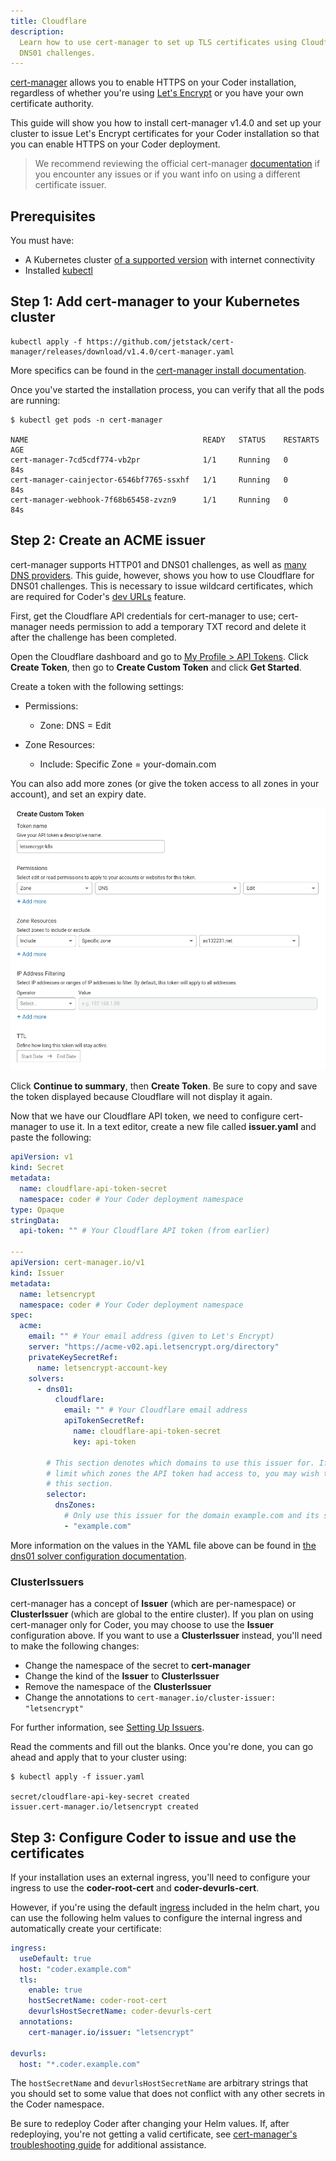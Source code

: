 ```yaml
---
title: Cloudflare
description:
  Learn how to use cert-manager to set up TLS certificates using Cloudflare for
  DNS01 challenges.
---
```


[cert-manager](https://cert-manager.io/) allows you to enable HTTPS on your
Coder installation, regardless of whether you're using
[Let's Encrypt](https://letsencrypt.org/) or you have your own certificate
authority.

This guide will show you how to install cert-manager v1.4.0 and set up your
cluster to issue Let's Encrypt certificates for your Coder installation so that
you can enable HTTPS on your Coder deployment.

> We recommend reviewing the official cert-manager
> [documentation](https://cert-manager.io/docs/) if you encounter any issues or
> if you want info on using a different certificate issuer.

## Prerequisites

You must have:

- A Kubernetes cluster
  [of a supported version](../../setup/kubernetes/index.md#supported-kubernetes-versions)
  with internet connectivity
- Installed [kubectl](https://kubernetes.io/docs/tasks/tools/install-kubectl/)

## Step 1: Add cert-manager to your Kubernetes cluster

```console
kubectl apply -f https://github.com/jetstack/cert-manager/releases/download/v1.4.0/cert-manager.yaml
```

More specifics can be found in the
[cert-manager install documentation](https://cert-manager.io/docs/installation/kubernetes/#installing-with-regular-manifests).

Once you've started the installation process, you can verify that all the pods
are running:

```console
$ kubectl get pods -n cert-manager

NAME                                       READY   STATUS    RESTARTS   AGE
cert-manager-7cd5cdf774-vb2pr              1/1     Running   0          84s
cert-manager-cainjector-6546bf7765-ssxhf   1/1     Running   0          84s
cert-manager-webhook-7f68b65458-zvzn9      1/1     Running   0          84s
```

## Step 2: Create an ACME issuer

cert-manager supports HTTP01 and DNS01 challenges, as well as
[many DNS providers](https://cert-manager.io/docs/configuration/acme/dns01/#supported-dns01-providers).
This guide, however, shows you how to use Cloudflare for DNS01 challenges. This
is necessary to issue wildcard certificates, which are required for Coder's
[dev URLs](../../admin/devurls.md) feature.

First, get the Cloudflare API credentials for cert-manager to use; cert-manager
needs permission to add a temporary TXT record and delete it after the challenge
has been completed.

Open the Cloudflare dashboard and go to
[My Profile > API Tokens](https://dash.cloudflare.com/profile/api-tokens). Click
**Create Token**, then go to **Create Custom Token** and click **Get Started**.

Create a token with the following settings:

- Permissions:

  - Zone: DNS = Edit

- Zone Resources:
  - Include: Specific Zone = your-domain.com

You can also add more zones (or give the token access to all zones in your
account), and set an expiry date.

![Create Custom Token](../../assets/guides/tls-certificates/cloudflare-1.png)

Click **Continue to summary**, then **Create Token**. Be sure to copy and save
the token displayed because Cloudflare will not display it again.

Now that we have our Cloudflare API token, we need to configure cert-manager to
use it. In a text editor, create a new file called **issuer.yaml** and paste the
following:

```yaml
apiVersion: v1
kind: Secret
metadata:
  name: cloudflare-api-token-secret
  namespace: coder # Your Coder deployment namespace
type: Opaque
stringData:
  api-token: "" # Your Cloudflare API token (from earlier)

---
apiVersion: cert-manager.io/v1
kind: Issuer
metadata:
  name: letsencrypt
  namespace: coder # Your Coder deployment namespace
spec:
  acme:
    email: "" # Your email address (given to Let's Encrypt)
    server: "https://acme-v02.api.letsencrypt.org/directory"
    privateKeySecretRef:
      name: letsencrypt-account-key
    solvers:
      - dns01:
          cloudflare:
            email: "" # Your Cloudflare email address
            apiTokenSecretRef:
              name: cloudflare-api-token-secret
              key: api-token

        # This section denotes which domains to use this issuer for. If you didn't
        # limit which zones the API token had access to, you may wish to remove
        # this section.
        selector:
          dnsZones:
            # Only use this issuer for the domain example.com and its subdomains.
            - "example.com"
```

More information on the values in the YAML file above can be found in
[the dns01 solver configuration documentation](https://cert-manager.io/docs/configuration/acme/dns01/).

### ClusterIssuers

cert-manager has a concept of **Issuer** (which are per-namespace) or
**ClusterIssuer** (which are global to the entire cluster). If you plan on using
cert-manager only for Coder, you may choose to use the **Issuer** configuration
above. If you want to use a **ClusterIssuer** instead, you'll need to make the
following changes:

- Change the namespace of the secret to **cert-manager**
- Change the kind of the **Issuer** to **ClusterIssuer**
- Remove the namespace of the **ClusterIssuer**
- Change the annotations to `cert-manager.io/cluster-issuer: "letsencrypt"`

For further information, see
[Setting Up Issuers](https://docs.cert-manager.io/en/release-0.8/tasks/issuers/index.html).

Read the comments and fill out the blanks. Once you're done, you can go ahead
and apply that to your cluster using:

```console
$ kubectl apply -f issuer.yaml

secret/cloudflare-api-key-secret created
issuer.cert-manager.io/letsencrypt created
```

## Step 3: Configure Coder to issue and use the certificates

If your installation uses an external ingress, you'll need to configure your
ingress to use the **coder-root-cert** and **coder-devurls-cert**.

However, if you're using the default
[ingress](https://cert-manager.io/docs/usage/ingress/) included in the helm
chart, you can use the following helm values to configure the internal ingress
and automatically create your certificate:

```yaml
ingress:
  useDefault: true
  host: "coder.example.com"
  tls:
    enable: true
    hostSecretName: coder-root-cert
    devurlsHostSecretName: coder-devurls-cert
  annotations:
    cert-manager.io/issuer: "letsencrypt"

devurls:
  host: "*.coder.example.com"
```

The `hostSecretName` and `devurlsHostSecretName` are arbitrary strings that you
should set to some value that does not conflict with any other secrets in the
Coder namespace.

Be sure to redeploy Coder after changing your Helm values. If, after
redeploying, you're not getting a valid certificate, see
[cert-manager's troubleshooting guide](https://cert-manager.io/docs/faq/acme/)
for additional assistance.
